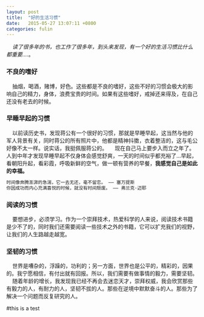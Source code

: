 ```yaml
---
layout: post
title:  "好的生活习惯"
date:   2015-05-27 13:07:11 +0800
categories: fulin
---
```


&nbsp;&nbsp;&nbsp;&nbsp;*读了很多年的书，也工作了很多年，到头来发现，有一个好的生活习惯比什么都重要....*。

### 不良的嗜好

&nbsp;&nbsp;&nbsp;&nbsp;抽烟，喝酒，赌博，好色。这些都是不良的嗜好，这些不好的习惯会极大的影响自己的精力，身体，浪费宝贵的时间。如果有这些嗜好，戒掉还来得及，在自己还没有老去的时候。

### 早睡早起的习惯
&nbsp;&nbsp;&nbsp;&nbsp;以前读历史书，发现蒋公有一个很好的习惯，那就是早睡早起，这当然与他的军人背景有关，同时蒋公的所有照片中，他都是精神抖擞，衣着整洁的，这与毛公好像不太一样。说实话，我挺佩服蒋公的。
&nbsp;&nbsp;&nbsp;&nbsp;现在自己马上要步入而立之年了。人到中年才发现早睡早起不仅身体会感觉舒爽，一天的时间似乎都充裕了...早起，看朝阳升起，看彩霞，呼吸新鲜的空气，做一顿有营养的早餐，**我感觉自己是如此的幸福。**

```bash
时间像奔腾澎湃的急湍，它一去无还，毫不留恋。 —— 塞万提斯
你因成功而内心充满喜悦的时候，就没有时间颓废。 —— 弗兰克·迈耶
```

### 阅读的习惯
&nbsp;&nbsp;&nbsp;&nbsp;要想进步，必须学习。作为一个崇拜技术，热爱科学的人来说，阅读技术书籍是少不了的，同时我们还需要阅读一些技术之外的书籍，它可以扩充我们的视野，让我们的人生路越走越宽。

### 坚韧的习惯
&nbsp;&nbsp;&nbsp;&nbsp;世界是嘈杂的，浮躁的，功利的；另一方面，世界也是公平的，精彩的，因果的。我宁愿相信，有付出就有回报。所以，我们需要有做事情的毅力，需要坚韧。
&nbsp;&nbsp;&nbsp;&nbsp;随着年龄的增长，我发现我已经不再会去迷恋天才，崇拜权威，我会欣赏那些有毅力的人，有耐力的人，坚韧不拔的人。那些在逆境中默默奋斗的人。那些为了解决一个问题而反复研究的人。

#this is  a test







